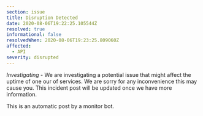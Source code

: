 ```yaml
---
section: issue
title: Disruption Detected
date: 2020-08-06T19:22:25.105544Z
resolved: true
informational: false
resolvedWhen: 2020-08-06T19:23:25.809060Z
affected:
  - API
severity: disrupted
---
```

*Investigating* - We are investigating a potential issue that might affect the uptime of one our of services. We are sorry for any inconvenience this may cause you. This incident post will be updated once we have more information.

This is an automatic post by a monitor bot.
        
